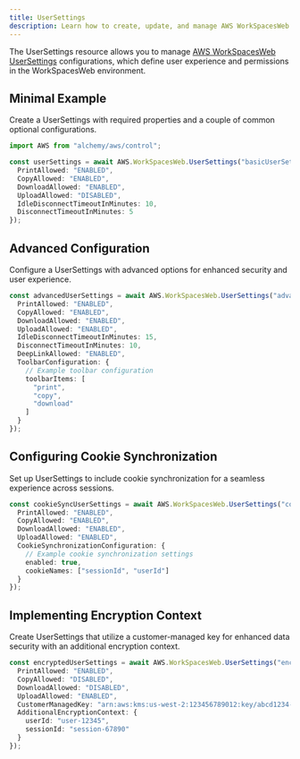 ```yaml
---
title: UserSettings
description: Learn how to create, update, and manage AWS WorkSpacesWeb UserSettingss using Alchemy Cloud Control.
---
```



The UserSettings resource allows you to manage [AWS WorkSpacesWeb UserSettings](https://docs.aws.amazon.com/workspacesweb/latest/userguide/) configurations, which define user experience and permissions in the WorkSpacesWeb environment.

## Minimal Example

Create a UserSettings with required properties and a couple of common optional configurations.

```ts
import AWS from "alchemy/aws/control";

const userSettings = await AWS.WorkSpacesWeb.UserSettings("basicUserSettings", {
  PrintAllowed: "ENABLED",
  CopyAllowed: "ENABLED",
  DownloadAllowed: "ENABLED",
  UploadAllowed: "DISABLED",
  IdleDisconnectTimeoutInMinutes: 10,
  DisconnectTimeoutInMinutes: 5
});
```

## Advanced Configuration

Configure a UserSettings with advanced options for enhanced security and user experience.

```ts
const advancedUserSettings = await AWS.WorkSpacesWeb.UserSettings("advancedUserSettings", {
  PrintAllowed: "ENABLED",
  CopyAllowed: "ENABLED",
  DownloadAllowed: "ENABLED",
  UploadAllowed: "ENABLED",
  IdleDisconnectTimeoutInMinutes: 15,
  DisconnectTimeoutInMinutes: 10,
  DeepLinkAllowed: "ENABLED",
  ToolbarConfiguration: {
    // Example toolbar configuration
    toolbarItems: [
      "print",
      "copy",
      "download"
    ]
  }
});
```

## Configuring Cookie Synchronization

Set up UserSettings to include cookie synchronization for a seamless experience across sessions.

```ts
const cookieSyncUserSettings = await AWS.WorkSpacesWeb.UserSettings("cookieSyncUserSettings", {
  PrintAllowed: "ENABLED",
  CopyAllowed: "ENABLED",
  DownloadAllowed: "ENABLED",
  UploadAllowed: "ENABLED",
  CookieSynchronizationConfiguration: {
    // Example cookie synchronization settings
    enabled: true,
    cookieNames: ["sessionId", "userId"]
  }
});
```

## Implementing Encryption Context

Create UserSettings that utilize a customer-managed key for enhanced data security with an additional encryption context.

```ts
const encryptedUserSettings = await AWS.WorkSpacesWeb.UserSettings("encryptedUserSettings", {
  PrintAllowed: "ENABLED",
  CopyAllowed: "DISABLED",
  DownloadAllowed: "DISABLED",
  UploadAllowed: "ENABLED",
  CustomerManagedKey: "arn:aws:kms:us-west-2:123456789012:key/abcd1234-a123-456a-a12b-a123b4cd56ef",
  AdditionalEncryptionContext: {
    userId: "user-12345",
    sessionId: "session-67890"
  }
});
```
